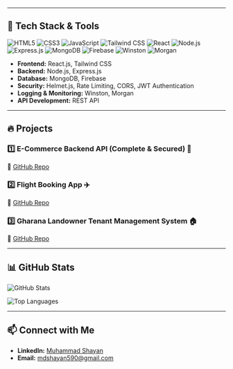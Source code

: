 
---
## 🚀 Tech Stack & Tools


![HTML5](https://img.shields.io/badge/HTML5-E34F26?style=for-the-badge&logo=html5&logoColor=white)
![CSS3](https://img.shields.io/badge/CSS3-1572B6?style=for-the-badge&logo=css3&logoColor=white)
![JavaScript](https://img.shields.io/badge/JavaScript-F7DF1E?style=for-the-badge&logo=javascript&logoColor=black)
![Tailwind CSS](https://img.shields.io/badge/Tailwind%20CSS-38B2AC?style=for-the-badge&logo=tailwind-css&logoColor=white)
![React](https://img.shields.io/badge/React-20232A?style=for-the-badge&logo=react&logoColor=61DAFB)
![Node.js](https://img.shields.io/badge/Node.js-339933?style=for-the-badge&logo=nodedotjs&logoColor=white)
![Express.js](https://img.shields.io/badge/Express.js-000000?style=for-the-badge&logo=express&logoColor=white) 
![MongoDB](https://img.shields.io/badge/MongoDB-47A248?style=for-the-badge&logo=mongodb&logoColor=white)
![Firebase](https://img.shields.io/badge/Firebase-FFCA28?style=for-the-badge&logo=firebase&logoColor=black) 
![Winston](https://img.shields.io/badge/Winston-000000?style=for-the-badge&logo=logstash&logoColor=white) 
![Morgan](https://img.shields.io/badge/Morgan-000000?style=for-the-badge&logo=logstash&logoColor=white)

- **Frontend:** React.js, Tailwind CSS
- **Backend:** Node.js, Express.js
- **Database:** MongoDB, Firebase
- **Security:** Helmet.js, Rate Limiting, CORS, JWT Authentication
- **Logging & Monitoring:** Winston, Morgan
- **API Development:** REST API


---

## 🔥 Projects

### 1️⃣ E-Commerce Backend API (Complete & Secured) 🛒
🔗 [GitHub Repo](https://github.com/shaya-141/Ecom-Backend-Master)


### 2️⃣ Flight Booking App ✈️
🔗 [GitHub Repo](https://github.com/shaya-141/Flight-Booking-App)


### 3️⃣ Gharana Landowner Tenant Management System 🏠
🔗 [GitHub Repo](https://github.com/shaya-141/Rental-App)

---

## 📊 GitHub Stats

![GitHub Stats](https://github-readme-stats.vercel.app/api?username=shaya-141&show_icons=true&theme=radical)

![Top Languages](https://github-readme-stats.vercel.app/api/top-langs/?username=shaya-141&layout=compact&theme=radical)

---

## 📫 Connect with Me

- **LinkedIn:** [Muhammad Shayan](https://www.linkedin.com/in/muhammad-shayan-141/)
- **Email:** [mdshayan590@gmail.com](mdshayan590@gmail.com)





<!---
shaya-141/shaya-141 is a ✨ special ✨ repository because its `README.md` (this file) appears on your GitHub profile.
You can click the Preview link to take a look at your changes.
--->
